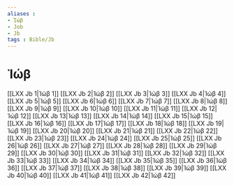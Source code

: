 ```yaml
---
aliases : 
- Ἰώβ
- Job
- Jb
tags : Bible/Jb
---
```


# Ἰώβ

[[LXX Jb 1|Ἰώβ 1]]
[[LXX Jb 2|Ἰώβ 2]]
[[LXX Jb 3|Ἰώβ 3]]
[[LXX Jb 4|Ἰώβ 4]]
[[LXX Jb 5|Ἰώβ 5]]
[[LXX Jb 6|Ἰώβ 6]]
[[LXX Jb 7|Ἰώβ 7]]
[[LXX Jb 8|Ἰώβ 8]]
[[LXX Jb 9|Ἰώβ 9]]
[[LXX Jb 10|Ἰώβ 10]]
[[LXX Jb 11|Ἰώβ 11]]
[[LXX Jb 12|Ἰώβ 12]]
[[LXX Jb 13|Ἰώβ 13]]
[[LXX Jb 14|Ἰώβ 14]]
[[LXX Jb 15|Ἰώβ 15]]
[[LXX Jb 16|Ἰώβ 16]]
[[LXX Jb 17|Ἰώβ 17]]
[[LXX Jb 18|Ἰώβ 18]]
[[LXX Jb 19|Ἰώβ 19]]
[[LXX Jb 20|Ἰώβ 20]]
[[LXX Jb 21|Ἰώβ 21]]
[[LXX Jb 22|Ἰώβ 22]]
[[LXX Jb 23|Ἰώβ 23]]
[[LXX Jb 24|Ἰώβ 24]]
[[LXX Jb 25|Ἰώβ 25]]
[[LXX Jb 26|Ἰώβ 26]]
[[LXX Jb 27|Ἰώβ 27]]
[[LXX Jb 28|Ἰώβ 28]]
[[LXX Jb 29|Ἰώβ 29]]
[[LXX Jb 30|Ἰώβ 30]]
[[LXX Jb 31|Ἰώβ 31]]
[[LXX Jb 32|Ἰώβ 32]]
[[LXX Jb 33|Ἰώβ 33]]
[[LXX Jb 34|Ἰώβ 34]]
[[LXX Jb 35|Ἰώβ 35]]
[[LXX Jb 36|Ἰώβ 36]]
[[LXX Jb 37|Ἰώβ 37]]
[[LXX Jb 38|Ἰώβ 38]]
[[LXX Jb 39|Ἰώβ 39]]
[[LXX Jb 40|Ἰώβ 40]]
[[LXX Jb 41|Ἰώβ 41]]
[[LXX Jb 42|Ἰώβ 42]]
